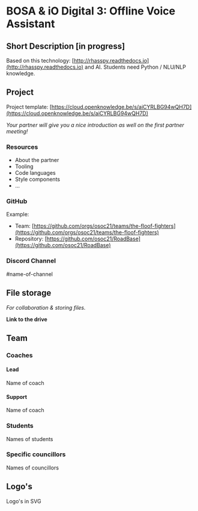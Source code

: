 # BOSA & iO Digital 3: Offline Voice Assistant

## Short Description \[in progress]

Based on this technology: [http://rhasspy.readthedocs.io](http://rhasspy.readthedocs.io) and AI. Students need Python / NLU/NLP knowledge.

## Project

Project template: [https://cloud.openknowledge.be/s/aiCYRLBG94wQH7D](https://cloud.openknowledge.be/s/aiCYRLBG94wQH7D)

_Your partner will give you a nice introduction as well on the first partner meeting!_

### Resources

* About the partner
* Tooling
* Code languages
* Style components
* ...

### GitHub

Example:

* Team: [https://github.com/orgs/osoc21/teams/the-floof-fighters](https://github.com/orgs/osoc21/teams/the-floof-fighters)
* Repository: [https://github.com/osoc21/RoadBase](https://github.com/osoc21/RoadBase)

### **Discord Channel**

\#name-of-channel

## File storage

_For collaboration & storing files._&#x20;

**Link to the drive**

## Team

### Coaches

#### Lead

Name of coach

#### Support

Name of coach

### Students

Names of students

### Specific councillors

Names of councillors

## Logo's

Logo's in SVG

